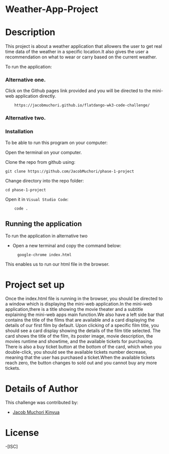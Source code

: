 # Weather-App-Project

# Description
This project is about a weather application that allowers the user to get real time data of the 
weather in a specific location.It also gives the user a recommendation on what to wear or carry based on the current weather.

To run the application:
### Alternative one.
Click on the Github pages link provided and you will be directed to the mini-web application directly.

        https://jacobmuchori.github.io/flatdango-wk3-code-challenge/

### Alternative two.
### Installation
To be able to run this program on your computer:

Open the terminal on your computer.

Clone the repo from github using:

    git clone https://github.com/JacobMuchori/phase-1-project

Change directory into the repo folder:

    cd phase-1-project

Open it in ``Visual Studio Code``:

        code .

## Running the application
To run the application in alternative two

- Open a new terminal and copy the command below:

        google-chrome index.html 
    
This enables us to run our html file in the browser.


# Project set up
Once the index.html file is running in the browser, you should be directed to a window which is displaying the mini-web application.In the mini-web application,there is a title showing the movie theater and a subtitle explaining the mini-web apps main function.We also have a left side bar that contains the title of the films that are available and a card displaying the details of our first film by default. Upon clicking of a specific film title, you should see a card display showing the details of the film title selected. The card shows the title of the film, its poster image, movie description, the movies runtime and showtime, and the available tickets for purchasing. There is also a buy ticket button at the bottom of the card, which when you double-click, you should see the available tickets number decrease, meaning that the user has purchased a ticket.When the available tickets reach zero, the button changes to sold out and you cannot buy any more tickets.

# Details of Author
 This challenge was contributed by:
- [Jacob Muchori Kinyua](https://github.com/JacobMuchori)

# License
-[ISC]